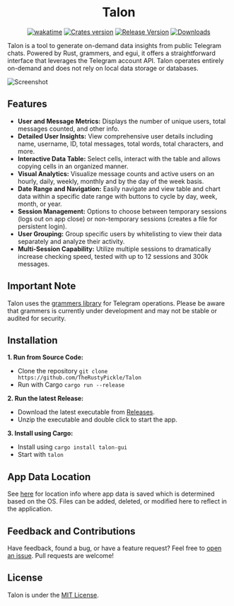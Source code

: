 <div align="center"><h1>Talon</h1></div>
<div align="center">
<a href="https://wakatime.com/badge/github/TheRustyPickle/Talon"><img src="https://wakatime.com/badge/github/TheRustyPickle/Talon.svg" alt="wakatime"></a>
<a href="https://crates.io/crates/talon-gui"><img src="https://img.shields.io/crates/v/talon-gui.svg?style=flat-square&logo=rust&color=orange" alt="Crates version"/></a>
<a href="https://github.com/TheRustyPickle/Talon/releases/latest"><img src="https://img.shields.io/github/v/release/TheRustyPickle/Talon?style=flat-square&logo=github&color=orange" alt="Release Version"/></a>
<a href="https://crates.io/crates/talon-gui"><img src="https://img.shields.io/crates/d/talon-gui?style=flat-square" alt="Downloads"/></a>
</div>

Talon is a tool to generate on-demand data insights from public Telegram chats. Powered by Rust, grammers, and egui, it offers a straightforward interface that leverages the Telegram account API. Talon operates entirely on-demand and does not rely on local data storage or databases.

![Screenshot](https://github.com/TheRustyPickle/Talon/assets/35862475/68b5f14f-d717-4911-b42d-9f15088a48ac)

## Features

- **User and Message Metrics:** Displays the number of unique users, total messages counted, and other info.
- **Detailed User Insights:** View comprehensive user details including name, username, ID, total messages, total words, total characters, and more.
- **Interactive Data Table:** Select cells, interact with the table and allows copying cells in an organized manner.
- **Visual Analytics:** Visualize message counts and active users on an hourly, daily, weekly, monthly and by the day of the week basis.
- **Date Range and Navigation:** Easily navigate and view table and chart data within a specific date range with buttons to cycle by day, week, month, or year.
- **Session Management:** Options to choose between temporary sessions (logs out on app close) or non-temporary sessions (creates a file for persistent login).
- **User Grouping:** Group specific users by whitelisting to view their data separately and analyze their activity.
- **Multi-Session Capability:** Utilize multiple sessions to dramatically increase checking speed, tested with up to 12 sessions and 300k messages.

## Important Note

Talon uses the [grammers library](https://github.com/lonami/grammers) for Telegram operations. Please be aware that grammers is currently under development and may not be stable or audited for security.

## Installation

**1. Run from Source Code:**

- Clone the repository `git clone https://github.com/TheRustyPickle/Talon`
- Run with Cargo `cargo run --release`

**2. Run the latest Release:**

- Download the latest executable from [Releases](https://github.com/TheRustyPickle/Talon/releases/latest).
- Unzip the executable and double click to start the app.

**3. Install using Cargo:**

- Install using `cargo install talon-gui`
- Start with `talon`

## App Data Location

See [here](https://docs.rs/dirs/latest/dirs/fn.data_local_dir.html) for location info where app data is saved which is determined based on the OS. Files can be added, deleted, or modified here to reflect in the application.

## Feedback and Contributions

Have feedback, found a bug, or have a feature request? Feel free to [open an issue](https://github.com/TheRustyPickle/Talon/issues/new). Pull requests are welcome!

## License

Talon is under the [MIT License](LICENSE).
